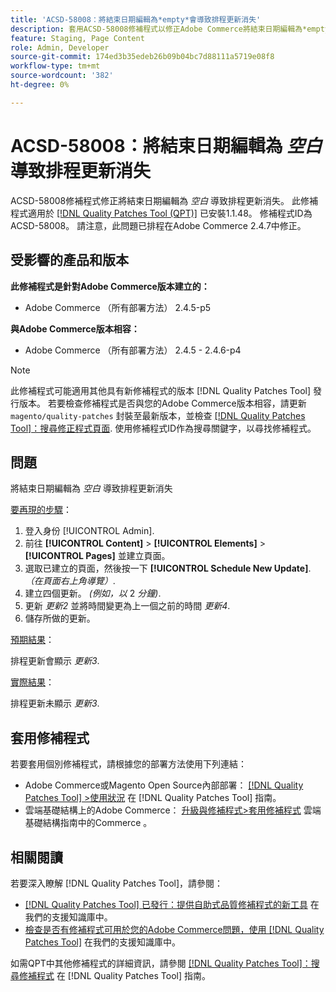 ```yaml
---
title: 'ACSD-58008：將結束日期編輯為*empty*會導致排程更新消失'
description: 套用ACSD-58008修補程式以修正Adobe Commerce將結束日期編輯為*empty*會導致排程更新消失的問題。
feature: Staging, Page Content
role: Admin, Developer
source-git-commit: 174ed3b35edeb26b09b04bc7d88111a5719e08f8
workflow-type: tm+mt
source-wordcount: '382'
ht-degree: 0%

---
```


# ACSD-58008：將結束日期編輯為 *空白* 導致排程更新消失

ACSD-58008修補程式修正將結束日期編輯為 *空白* 導致排程更新消失。 此修補程式適用於 [[!DNL Quality Patches Tool (QPT)]](/help/announcements/adobe-commerce-announcements/magento-quality-patches-released-new-tool-to-self-serve-quality-patches.md) 已安裝1.1.48。 修補程式ID為ACSD-58008。 請注意，此問題已排程在Adobe Commerce 2.4.7中修正。

## 受影響的產品和版本

**此修補程式是針對Adobe Commerce版本建立的：**

* Adobe Commerce （所有部署方法） 2.4.5-p5

**與Adobe Commerce版本相容：**

* Adobe Commerce （所有部署方法） 2.4.5 - 2.4.6-p4

>[!NOTE]
>
>此修補程式可能適用其他具有新修補程式的版本 [!DNL Quality Patches Tool] 發行版本。 若要檢查修補程式是否與您的Adobe Commerce版本相容，請更新 `magento/quality-patches` 封裝至最新版本，並檢查 [[!DNL Quality Patches Tool]：搜尋修正程式頁面](https://experienceleague.adobe.com/tools/commerce-quality-patches/index.html). 使用修補程式ID作為搜尋關鍵字，以尋找修補程式。

## 問題

將結束日期編輯為 *空白* 導致排程更新消失

<u>要再現的步驟</u>：

1. 登入身份 [!UICONTROL Admin].
1. 前往 **[!UICONTROL Content]** > **[!UICONTROL Elements]** > **[!UICONTROL Pages]** 並建立頁面。
1. 選取已建立的頁面，然後按一下 **[!UICONTROL Schedule New Update]**. *（在頁面右上角導覽）*.
1. 建立四個更新。 *(例如，以* 2 *分鐘)*.
1. 更新 *更新2* 並將時間變更為上一個之前的時間 *更新4*.
1. 儲存所做的更新。

<u>預期結果</u>：

排程更新會顯示 *更新3*.

<u>實際結果</u>：

排程更新未顯示 *更新3*.

## 套用修補程式

若要套用個別修補程式，請根據您的部署方法使用下列連結：

* Adobe Commerce或Magento Open Source內部部署： [[!DNL Quality Patches Tool] >使用狀況](https://experienceleague.adobe.com/docs/commerce-operations/tools/quality-patches-tool/usage.html) 在 [!DNL Quality Patches Tool] 指南。
* 雲端基礎結構上的Adobe Commerce： [升級與修補程式>套用修補程式](https://experienceleague.adobe.com/docs/commerce-cloud-service/user-guide/develop/upgrade/apply-patches.html) 雲端基礎結構指南中的Commerce 。

## 相關閱讀

若要深入瞭解 [!DNL Quality Patches Tool]，請參閱：

* [[!DNL Quality Patches Tool] 已發行：提供自助式品質修補程式的新工具](/help/announcements/adobe-commerce-announcements/magento-quality-patches-released-new-tool-to-self-serve-quality-patches.md) 在我們的支援知識庫中。
* [檢查是否有修補程式可用於您的Adobe Commerce問題，使用 [!DNL Quality Patches Tool]](/help/support-tools/patches-available-in-qpt-tool/check-patch-for-magento-issue-with-magento-quality-patches.md) 在我們的支援知識庫中。

如需QPT中其他修補程式的詳細資訊，請參閱 [[!DNL Quality Patches Tool]：搜尋修補程式](https://experienceleague.adobe.com/tools/commerce-quality-patches/index.html) 在 [!DNL Quality Patches Tool] 指南。